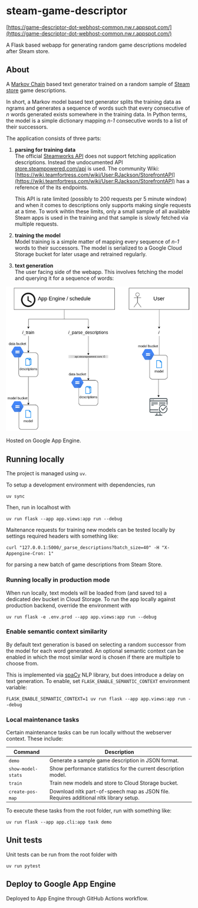 # steam-game-descriptor
[https://game-descriptor-dot-webhost-common.nw.r.appspot.com/](https://game-descriptor-dot-webhost-common.nw.r.appspot.com/)

A Flask based webapp for generating random game descriptions modeled after Steam store. 

## About
A [Markov Chain](https://en.wikipedia.org/wiki/Markov_chain) based text generator trained on a random sample of [Steam store](https://store.steampowered.com/) game descriptions.

In short, a Markov model based text generator splits the training data as ngrams and generates a sequence of words such that every consecutive of _n_ words generated exists somewhere in the training data. In Python terms, the model is a simple dictionary mapping _n-1_ consecutive words to a list of their successors. 

The application consists of three parts:
 1. **parsing for training data**  
    The official [Steamworks API](https://partner.steamgames.com/doc/webapi/ISteamApps) does not support fetching application descriptions. Instead the undocumented API [store.steampowered.com/api](https://store.steampowered.com/api) is used. The community Wiki: [https://wiki.teamfortress.com/wiki/User:RJackson/StorefrontAPI](https://wiki.teamfortress.com/wiki/User:RJackson/StorefrontAPI) has a reference of the its endpoints.

    This API is rate limited (possibly to 200 requests per 5 minute window) and when it comes to descriptions only supports making single requests at a time. To work wihtin these limits, only a small sample of all available Steam apps is used in the training and that sample is slowly fetched via multiple requests.

 1. **training the model**  
    Model training is a simple matter of mapping every sequence of _n-1_ words to their successors. The model is serialized to a Google Cloud Storage bucket for later usage and retrained regularly.

 1. **text generation**  
    The user facing side of the webapp. This involves fetching the model and querying it for a sequence of words:

![Webapp flows](./overview.png)

 
Hosted on Google App Engine.


## Running locally
The project is managed using `uv`.

To setup a development environment with dependencies, run
```shell
uv sync
```

Then, run in localhost with
```shell
uv run flask --app app.views:app run --debug
```

Maitenance requests for training new models can be tested locally by settings required headers with something like:
```shell
curl "127.0.0.1:5000/_parse_descriptions?batch_size=40" -H "X-Appengine-Cron: 1"
```
for parsing a new batch of game descriptions from Steam Store.

### Running locally in production mode
When run locally, text models will be loaded from (and saved to) a dedicated dev bucket in Cloud Storage.
To run the app locally against production backend, override the environment with
```shell
uv run flask -e .env.prod --app app.views:app run --debug
```

### Enable semantic context similarity
By default text generation is based on selecting a random successor from the model for each word generated.
An optional semantic context can be enabled in which the most similar word is chosen if there are multiple
to choose from.

This is implemented via [spaCy](https://spacy.io/) NLP library, but does introduce a delay on text generation.
To enable, set `FLASK_ENABLE_SEMANTIC_CONTEXT` environment variable:
```shell
FLASK_ENABLE_SEMANTIC_CONTEXT=1 uv run flask --app app.views:app run --debug
```


### Local maintenance tasks
Certain maintenance tasks can be run locally without the webserver context.
These include:

| Command              | Description                                                  |
|------------------- |----------------------------------------------------------------|
| `demo`             | Generate a sample game description in JSON format.             |
| `show-model-stats` | Show performance statistics for the current description model. |
| `train`            | Train new models and store to Cloud Storage bucket.            |
| `create-pos-map`   | Download nltk part-of-speech map as JSON file. Requires additional nltk library setup. |


To execute these tasks from the root folder, run with something like:
```shell
uv run flask --app app.cli:app task demo
```


## Unit tests
Unit tests can be run from the root folder with
```shell
uv run pytest
```

## Deploy to Google App Engine
Deployed to App Engine through GitHub Actions workflow.